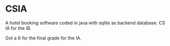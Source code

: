 # CSIA
A hotel booking software coded in java with sqlite as backend database. CS IA for the IB.

Got a 6 for the final grade for the IA.
